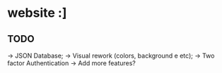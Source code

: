 # website :]


## TODO

-> JSON Database;
-> Visual rework (colors, background e etc);
-> Two factor Authentication
-> Add more features?
